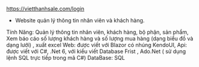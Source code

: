https://vietthanhsale.com/login

* Website quản lý thông tin nhân viên và khách hàng. 

Tính Năng: Quản lý thông tin nhân viên, khách hàng, bộ phận, sản phẩm,  Xem báo cáo số lượng khách hàng và số lượng mua hàng (dạng biểu đồ và dạng lưới) , xuất excel
Web: được viết với Blazor có nhúng KendoUI,
Api: được viết với C#, .Net 6, với kiểu viết Database Frist , Ado.Net ( sử dụng lệnh SQL trực tiếp trong mã C#)
DataBase: SQL
